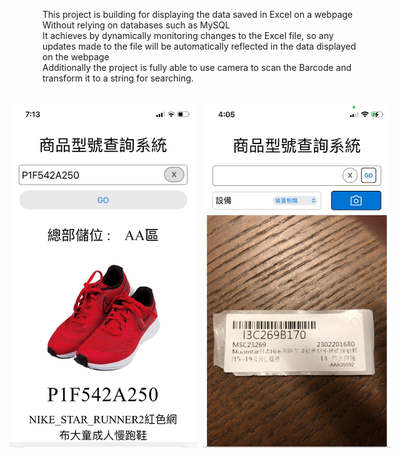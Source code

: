 This project is building for displaying the data saved in Excel on a webpage<br>
Without relying on databases such as MySQL<br>
It achieves by dynamically monitoring changes to the Excel file, so any updates made to the file will be automatically reflected in the data displayed on the webpage<br>
Additionally the project is fully able to use camera to scan the Barcode and transform it to a string for searching.<br><br>
<div style="width: 100%; display:flex; justify-content: center;">
  <img src="./screen-shot1.jpg" alt="screenshot1" style="width: 300px; margin-right: 10px;">
  <img src="./screen-shot2.jpg" alt="screenshot2" style="width: 300px;">
</div>

